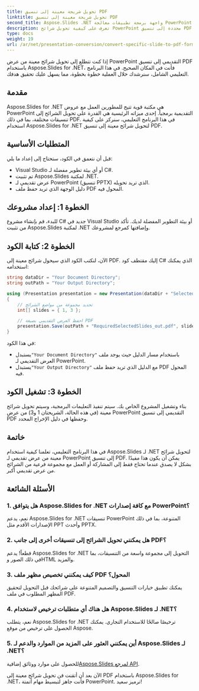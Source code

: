 ```yaml
---
title: تحويل شريحة معينة إلى تنسيق PDF
linktitle: تحويل شريحة معينة إلى تنسيق PDF
second_title: Aspose.Slides .NET واجهة برمجة تطبيقات معالجة PowerPoint
description: تعرف على كيفية تحويل شرائح PowerPoint محددة إلى تنسيق PDF باستخدام Aspose.Slides for .NET. دليل خطوة بخطوة مع أمثلة التعليمات البرمجية.
type: docs
weight: 19
url: /ar/net/presentation-conversion/convert-specific-slide-to-pdf-format/
---
```



إذا كنت تتطلع إلى تحويل شرائح معينة من عرض PowerPoint التقديمي إلى تنسيق PDF باستخدام Aspose.Slides for .NET، فأنت في المكان الصحيح. في هذا البرنامج التعليمي الشامل، سنرشدك خلال العملية خطوة بخطوة، مما يسهل عليك تحقيق هدفك.

## مقدمة

Aspose.Slides for .NET هي مكتبة قوية تتيح للمطورين العمل مع عروض PowerPoint التقديمية برمجياً. إحدى ميزاته الرئيسية هي القدرة على تحويل الشرائح إلى تنسيقات مختلفة، بما في ذلك PDF. في هذا البرنامج التعليمي، سنركز على كيفية استخدام Aspose.Slides for .NET لتحويل شرائح معينة إلى تنسيق PDF.

## المتطلبات الأساسية

قبل أن نتعمق في الكود، ستحتاج إلى إعداد ما يلي:

- Visual Studio أو أي بيئة تطوير مفضلة لـ C#.
- تم تثبيت Aspose.Slides لمكتبة .NET.
- عرض تقديمي لـ PowerPoint (تنسيق PPTX) الذي تريد تحويله.
- دليل الوجهة الذي تريد حفظ ملف PDF المحول فيه.

## الخطوة 1: إعداد مشروعك

للبدء، قم بإنشاء مشروع C# جديد في Visual Studio أو بيئة التطوير المفضلة لديك. تأكد من تثبيت Aspose.Slides لمكتبة .NET وإضافتها كمرجع لمشروعك.

## الخطوة 2: كتابة الكود

الآن، لنكتب الكود الذي سيحول شرائح معينة إلى PDF. إليك مقتطف كود C# الذي يمكنك استخدامه:

```csharp
string dataDir = "Your Document Directory";
string outPath = "Your Output Directory";

using (Presentation presentation = new Presentation(dataDir + "SelectedSlides.pptx"))
{
    // تحديد مجموعة من مواضع الشرائح
    int[] slides = { 1, 3 };

    // احفظ العرض التقديمي بصيغة PDF
    presentation.Save(outPath + "RequiredSelectedSlides_out.pdf", slides, SaveFormat.Pdf);
}
```

في هذا الكود:

-  يستبدل`"Your Document Directory"` باستخدام مسار الدليل حيث يوجد ملف العرض التقديمي لـ PowerPoint.
-  يستبدل`"Your Output Directory"` مع الدليل الذي تريد حفظ ملف PDF المحول فيه.

## الخطوة 3: تشغيل الكود

بناء وتشغيل المشروع الخاص بك. سيتم تنفيذ التعليمات البرمجية، وسيتم تحويل شرائح معينة (في هذه الحالة، الشريحتان 1 و3) من عرض PowerPoint التقديمي إلى تنسيق PDF وحفظها في دليل الإخراج المحدد.

## خاتمة

في هذا البرنامج التعليمي، تعلمنا كيفية استخدام Aspose.Slides لـ .NET لتحويل شرائح معينة من عرض تقديمي لـ PowerPoint إلى تنسيق PDF. يمكن أن يكون هذا مفيدًا بشكل لا يصدق عندما تحتاج فقط إلى المشاركة أو العمل مع مجموعة فرعية من الشرائح من عرض تقديمي أكبر.

## الأسئلة الشائعة

### 1. هل يتوافق Aspose.Slides for .NET مع كافة إصدارات PowerPoint؟

نعم، يدعم Aspose.Slides for .NET تنسيقات PowerPoint المتنوعة، بما في ذلك الإصدارات الأقدم مثل PPT وأحدث PPTX.

### 2. هل يمكنني تحويل الشرائح إلى تنسيقات أخرى إلى جانب PDF؟

قطعاً! يدعم Aspose.Slides for .NET التحويل إلى مجموعة واسعة من التنسيقات، بما في ذلك الصور وHTML والمزيد.

### 3. كيف يمكنني تخصيص مظهر ملف PDF المحول؟

يمكنك تطبيق خيارات التنسيق والتصميم المتنوعة على شرائحك قبل التحويل لتحقيق المظهر المطلوب في ملف PDF.

### 4. هل هناك أي متطلبات ترخيص لاستخدام Aspose.Slides لـ .NET؟

نعم، يتطلب Aspose.Slides for .NET ترخيصًا صالحًا للاستخدام التجاري. يمكنك الحصول على ترخيص من موقع Aspose.

### 5. أين يمكنني العثور على المزيد من الموارد والدعم لـ Aspose.Slides لـ .NET؟

للحصول على موارد ووثائق إضافية[Aspose.Slides لمرجع API](https://reference.aspose.com/slides/net/).

الآن بعد أن أتقنت فن تحويل شرائح معينة إلى PDF باستخدام Aspose.Slides for .NET، فأنت جاهز لتبسيط مهام أتمتة PowerPoint. ترميز سعيد!